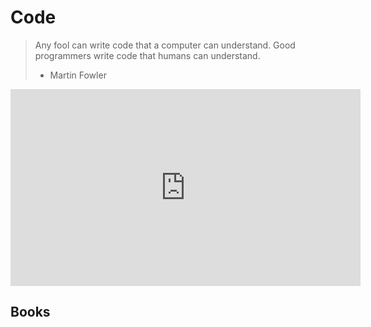 # Code

> Any fool can write code that a computer can understand. Good programmers write code that humans can understand.
> - Martin Fowler

<iframe width="560" height="315" src="https://www.youtube.com/embed/pvAsqPbz9Ro" frameborder="0" allowfullscreen></iframe>

## Books

<div class="books" gid="1ap3jaWHxJLaF23iBAoS55qJ_tJOJd8xffJcYku6Pdr0"></div>
<div class="clearfix"></div>
